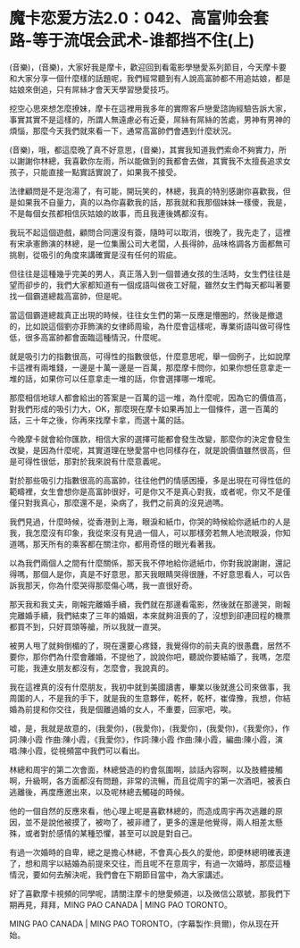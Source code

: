 # 魔卡恋爱方法2.0：042、高富帅会套路-等于流氓会武术-谁都挡不住(上)

(音樂)，(音樂)，大家好我是摩卡，歡迎回到看電影學戀愛系列節目，今天摩卡要和大家分享一個什麼樣的話題呢，我們經常聽到有人說高富帥都不用追姑娘，都是姑娘來倒追，只有屌絲才會天天學習戀愛技巧。

挖空心思來想怎麼撩妹，摩卡在這裡用我多年的實際客戶戀愛諮詢經驗告訴大家，事實其實不是這樣的，所謂人無遠慮必有近憂，屌絲有屌絲的苦處，男神有男神的煩惱，那麼今天我們就來看一下，通常高富帥們會遇到什麼狀況。

(音樂)，哦，都這麼晚了真不好意思，(音樂)，其實我知道我們索命不夠實力，所以謝謝你林總，我喜歡你左雨，所以能做到的我都會去做，其實我不太擅長追求女孩子，只能直接一點實話實說了，如果我不接受。

法律顧問是不是泡湯了，有可能，開玩笑的，林總，我真的特別感謝你喜歡我，但是如果我不自量力，真的以為你喜歡我的話，那我就和我那個妹妹一樣傻，我是，不是每個女孩都相信灰姑娘的故事，而且我連後媽都沒有。

我玩不起這個遊戲，顧問合同還沒有簽，隨時可以取消，很晚了，我先走了，這裡有宋承憲飾演的林總，是一位集團公司大老闆，人長得帥，品味格調各方面都無可挑剔，從吸引的角度來講確實是沒有任何的瑕疵。

但往往是這種幾乎完美的男人，真正落入到一個普通女孩的生活時，女生們往往是望而卻步的，我們大家都知道有一個成語叫做夜工好龍，雖然女生們每天都叫著要找一個霸道總裁高富帥，但是呢。

當這個霸道總裁真正出現的時候，往往女生們的第一反應是懵圈的，然後是撤退的，比如說這個劉亦菲飾演的女律師周瑜，為什麼會這樣呢，專業術語叫做可得性低，很多高富帥都會面臨這種情況，什麼呢。

就是吸引力的指數很高，可得性的指數很低，什麼意思呢，舉一個例子，比如說摩卡這裡有兩堆錢，一邊是十萬一邊是一百萬，那麼摩卡問你，如果你想任意拿走一堆的話，如果你可以任意拿走一堆的話，你會選擇哪一堆呢。

那麼相信地球人都會給出的答案是一百萬的這一堆，為什麼呢，因為它的價值高，對我們形成的吸引力大，OK，那麼現在摩卡如果再加上一個條件，選一百萬的話，三十年之後，你再來找摩卡拿，而選十萬的話。

今晚摩卡就會給你匯款，相信大家的選擇可能都會發生改變，那麼你的決定會發生改變，是因為什麼呢，其實道理在戀愛當中也同樣存在，就是說價值雖然很高，但是可得性很低，那對於我來說有什麼意義呢。

對於那些吸引力指數很高的高富帥，往往他們的情感困擾，多是出現在可得性低的範疇裡，女生會想你是高富帥很好，可是你又不是真心對我，或者呢，你又不是僅僅只對我真心，那麼還不是，染病了，我們之前真的沒見過嗎。

我們見過，什麼時候，從香港到上海，眼淚和紙巾，你哭的時候給你遞紙巾的人是我，我怎麼沒有印象，我從來沒有見過一個人，可以那樣旁若無人地流眼淚，你知道嗎，那天所有的乘客都在關注你，都用奇怪的眼光看著我。

以為我們兩個人之間有什麼關係，那天我不停地給你遞紙巾，你對我說謝謝，還記得嗎，那個人是你，真是不好意思，那天我眼睛哭得很腫，不好意思看人，可以告訴我那天，你為什麼哭得那麼傷心嗎，我一直很好奇。

那天我和我丈夫，剛報完離婚手續，我們就在那邊看電影，然後就在那邊哭，剛報完離婚手續，我們結束了三年的婚姻，本來就夠沮喪的了，沒想到卻連回程的機票都買不到，只好買頭等艙，所以我就一直哭。

被男人甩了就夠倒楣的了，現在還要心疼錢，我覺得你的前夫真的很愚蠢，居然不要你，那你們為什麼會離婚，不提他了，說說你吧，聽說你要結婚了，我嗎，怎麼可能，我連女朋友都沒有，怎麼會，我說真的。

我在這裡真的沒有什麼朋友，我初中就到美國讀書，畢業以後就進公司來做事，我周圍的人，不是我的手下，就是我的生意夥伴，乾杯，乾杯，崔偉豫，我想，你結婚為前提和你交往，我是個離過婚的女人，不重要，回家吧，唉。

嘘，是，我就是故意的，(我愛你)，(我愛你)，(我愛你)，(我愛你)，《我愛你》，作詞:陳小霞 作曲:陳小霞，《我愛你》，作詞:陳小霞 作曲:陳小霞，編曲:陳小霞，演唱:陳小霞，從視頻當中我們可以看出。

林總和周宇的第二次會面，林總營造的約會氛圍啊，談話內容啊，以及肢體接觸啊，升級啊，各方面都沒有問題，非常的流暢，而且從周宇的第一次酒吧，被表白逃離後，再度應邀出來，以及呢林總去觸碰的時候。

他的一個自然的反應來看，他心理上呢是喜歡林總的，而造成周宇再次逃離的原因，並不是說他被摸了，被吻了，被非禮了，更多的還是他覺得，兩人相差太懸殊，或者對於感情的某種恐懼，甚至可以說是對自己。

有過一次婚時的自卑，總之是擔心林總，不會真心長久的愛他，即便林總明確表達了，想和周宇以結婚為前提來交往，而且呢不在意周宇，有過一次婚時，那麼這種情況，要如何去解決呢，我們會在下期節目當中，為大家講述。

好了喜歡摩卡視頻的同學呢，請關注摩卡的戀愛頻道，以及微信公眾號，那我們下期再見，拜拜，MING PAO CANADA | MING PAO TORONTO。

MING PAO CANADA | MING PAO TORONTO，(字幕製作:貝爾)，你从现在开始。

